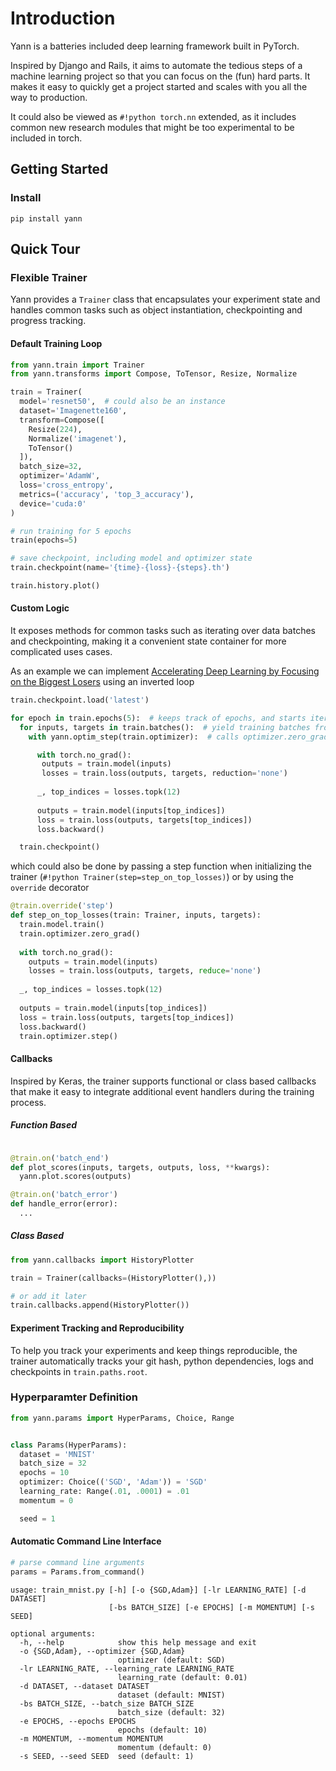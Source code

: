 # Introduction

Yann is a batteries included deep learning framework built in PyTorch.

Inspired by Django and Rails, it aims to automate the tedious steps of a machine learning project 
so that you can focus on the (fun) hard parts. It makes it easy to quickly get a project started 
and scales with you all the way to production.
 
It could also be viewed as `#!python torch.nn` extended, as it includes common new research modules 
that might be too experimental to be included in torch.


## Getting Started

### Install 

```commandline
pip install yann
```


## Quick Tour

### Flexible Trainer

Yann provides a `Trainer` class that encapsulates your experiment state and handles common tasks 
such as object instantiation, checkpointing and progress tracking. 

#### Default Training Loop

```python
from yann.train import Trainer
from yann.transforms import Compose, ToTensor, Resize, Normalize

train = Trainer(
  model='resnet50',  # could also be an instance 
  dataset='Imagenette160',
  transform=Compose([
    Resize(224),
    Normalize('imagenet'),
    ToTensor()
  ]),
  batch_size=32,
  optimizer='AdamW',
  loss='cross_entropy',
  metrics=('accuracy', 'top_3_accuracy'),
  device='cuda:0'
)

# run training for 5 epochs
train(epochs=5)

# save checkpoint, including model and optimizer state
train.checkpoint(name='{time}-{loss}-{steps}.th')

train.history.plot()
```


#### Custom Logic

It exposes methods for common tasks such as iterating over data batches and checkpointing, making it a convenient state container for more complicated uses cases.  

As an example we can implement [Accelerating Deep Learning by Focusing on the Biggest Losers](https://arxiv.org/abs/1910.00762) using an inverted loop
```python
train.checkpoint.load('latest')

for epoch in train.epochs(5):  # keeps track of epochs, and starts iteration from current epoch (even after loading a checkpoint)
  for inputs, targets in train.batches():  # yield training batches from the train data loader
    with yann.optim_step(train.optimizer):  # calls optimizer.zero_grad() and optimizer.step() for you

      with torch.no_grad():
       outputs = train.model(inputs)
       losses = train.loss(outputs, targets, reduction='none')
    
      _, top_indices = losses.topk(12)
    
      outputs = train.model(inputs[top_indices])
      loss = train.loss(outputs, targets[top_indices])
      loss.backward()

  train.checkpoint()
```

which could also be done by passing a step function when initializing the trainer (`#!python Trainer(step=step_on_top_losses)`) or by using the `override` decorator

```python
@train.override('step')
def step_on_top_losses(train: Trainer, inputs, targets):
  train.model.train()
  train.optimizer.zero_grad()
    
  with torch.no_grad():
    outputs = train.model(inputs)
    losses = train.loss(outputs, targets, reduce='none')
    
  _, top_indices = losses.topk(12)
    
  outputs = train.model(inputs[top_indices])
  loss = train.loss(outputs, targets[top_indices])
  loss.backward()
  train.optimizer.step()
```

#### Callbacks

Inspired by Keras, the trainer supports functional or class based callbacks that make it easy to integrate additional event handlers during the training process. 

##### Function Based
```python

@train.on('batch_end')
def plot_scores(inputs, targets, outputs, loss, **kwargs):
  yann.plot.scores(outputs)

@train.on('batch_error')
def handle_error(error):
  ...
```

##### Class Based
```python
from yann.callbacks import HistoryPlotter

train = Trainer(callbacks=(HistoryPlotter(),))

# or add it later
train.callbacks.append(HistoryPlotter())


```


#### Experiment Tracking and Reproducibility

To help you track your experiments and keep things reproducible, the trainer automatically tracks your git hash, python dependencies, logs and checkpoints in `train.paths.root`.

### Hyperparamter Definition

```python
from yann.params import HyperParams, Choice, Range


class Params(HyperParams):
  dataset = 'MNIST'
  batch_size = 32
  epochs = 10
  optimizer: Choice(('SGD', 'Adam')) = 'SGD'
  learning_rate: Range(.01, .0001) = .01
  momentum = 0

  seed = 1
```

#### Automatic Command Line Interface



```python
# parse command line arguments
params = Params.from_command()
```

```commandline
usage: train_mnist.py [-h] [-o {SGD,Adam}] [-lr LEARNING_RATE] [-d DATASET]
                      [-bs BATCH_SIZE] [-e EPOCHS] [-m MOMENTUM] [-s SEED]

optional arguments:
  -h, --help            show this help message and exit
  -o {SGD,Adam}, --optimizer {SGD,Adam}
                        optimizer (default: SGD)
  -lr LEARNING_RATE, --learning_rate LEARNING_RATE
                        learning_rate (default: 0.01)
  -d DATASET, --dataset DATASET
                        dataset (default: MNIST)
  -bs BATCH_SIZE, --batch_size BATCH_SIZE
                        batch_size (default: 32)
  -e EPOCHS, --epochs EPOCHS
                        epochs (default: 10)
  -m MOMENTUM, --momentum MOMENTUM
                        momentum (default: 0)
  -s SEED, --seed SEED  seed (default: 1)
```
